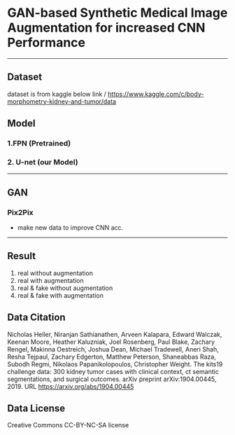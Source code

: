 # GAN-based Synthetic Medical Image Augmentation for increased CNN Performance

-----

## Dataset

dataset is from kaggle below link / 
https://www.kaggle.com/c/body-morphometry-kidney-and-tumor/data


## Model

### 1.FPN (Pretrained)


### 2. U-net (our Model)

------

## GAN

### Pix2Pix
- make new data to improve CNN acc.


------

## Result

1. real without augmentation
2. real with augmentation
3. real & fake without augmentation
4. real & fake with augmentation



## Data Citation

Nicholas Heller, Niranjan Sathianathen, Arveen Kalapara, Edward Walczak, Keenan Moore, Heather Kaluzniak, Joel Rosenberg, Paul Blake, Zachary Rengel, Makinna Oestreich, Joshua Dean, Michael Tradewell, Aneri Shah, Resha Tejpaul, Zachary Edgerton, Matthew Peterson, Shaneabbas Raza, Subodh Regmi, Nikolaos Papanikolopoulos, Christopher Weight. The kits19 challenge data: 300 kidney tumor cases with clinical context, ct semantic segmentations, and surgical outcomes. arXiv preprint arXiv:1904.00445, 2019. URL https://arxiv.org/abs/1904.00445

## Data License 

Creative Commons CC-BY-NC-SA license
